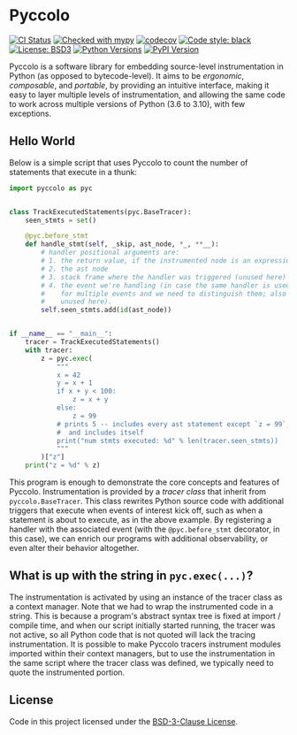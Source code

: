 Pyccolo
=======

[![CI Status](https://github.com/smacke/pyccolo/workflows/pyccolo/badge.svg)](https://github.com/smacke/pyccolo/actions)
[![Checked with mypy](http://www.mypy-lang.org/static/mypy_badge.svg)](http://mypy-lang.org/)
[![codecov](https://codecov.io/gh/smacke/pyccolo/branch/master/graph/badge.svg?token=MGORH1IXLO)](https://codecov.io/gh/smacke/pyccolo)
[![Code style: black](https://img.shields.io/badge/code%20style-black-000000.svg)](https://github.com/psf/black)
[![License: BSD3](https://img.shields.io/badge/License-BSD3-maroon.svg)](https://opensource.org/licenses/BSD-3-Clause)
[![Python Versions](https://img.shields.io/pypi/pyversions/pyccolo.svg)](https://pypi.org/project/pyccolo)
[![PyPI Version](https://img.shields.io/pypi/v/pyccolo.svg)](https://pypi.org/project/pyccolo)

Pyccolo is a software library for embedding source-level instrumentation in
Python (as opposed to bytecode-level). It aims to be *ergonomic*, *composable*,
and *portable*, by providing an intuitive interface, making it easy to layer
multiple levels of instrumentation, and allowing the same code to work across
multiple versions of Python (3.6 to 3.10), with few exceptions.

## Hello World

Below is a simple script that uses Pyccolo to count the number of statements
that execute in a thunk:

```python
import pyccolo as pyc


class TrackExecutedStatements(pyc.BaseTracer):
    seen_stmts = set()

    @pyc.before_stmt
    def handle_stmt(self, _skip, ast_node, *_, **__):
        # handler positional arguments are:
        # 1. the return value, if the instrumented node is an expression (N/A here)
        # 2. the ast node
        # 3. stack frame where the handler was triggered (unused here)
        # 4. the event we're handling (in case the same handler is used
        #    for multiple events and we need to distinguish them; also
        #    unused here).
        self.seen_stmts.add(id(ast_node))


if __name__ == "__main__":
    tracer = TrackExecutedStatements()
    with tracer:
        z = pyc.exec(
            """
            x = 42
            y = x + 1
            if x + y < 100:
                z = x + y
            else:
                z = 99
            # prints 5 -- includes every ast statement except `z = 99`,
            #  and includes itself
            print("num stmts executed: %d" % len(tracer.seen_stmts))
            """
        )["z"]
    print("z = %d" % z)
```

This program is enough to demonstrate the core concepts and features of
Pyccolo. Instrumentation is provided by a *tracer class* that inherit from
`pyccolo.BaseTracer`. This class rewrites Python source code with additional
triggers that execute when events of interest kick off, such as when a
statement is about to execute, as in the above example. By registering a
handler with the associated event (with the `@pyc.before_stmt` decorator, in
this case), we can enrich our programs with additional observability, or even
alter their behavior altogether.

## What is up with the string in `pyc.exec(...)`?

The instrumentation is activated by using an instance of the tracer class as a
context manager. Note that we had to wrap the instrumented code in a string.
This is because a program's abstract syntax tree is fixed at import / compile
time, and when our script initially started running, the tracer was not active,
so all Python code that is not quoted will lack the tracing instrumentation. It
is possible to make Pyccolo tracers instrument modules imported within their
context managers, but to use the instrumentation in the same script where the
tracer class was defined, we typically need to quote the instrumented portion.

## License
Code in this project licensed under the [BSD-3-Clause License](https://opensource.org/licenses/BSD-3-Clause).
